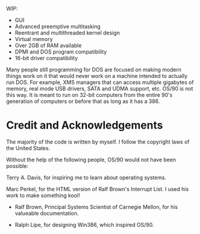 WIP:
- GUI
- Advanced preemptive multitasking
- Reentrant and multithreaded kernel design
- Virtual memory
- Over 2GB of RAM available
- DPMI and DOS program compatibility
- 16-bit driver compatibility

Many people still programming for DOS are focused on making modern things work on it that would never work on a machine intended to actually run DOS. For example, XMS managers that can access multiple gigabytes of memory, real mode USB drivers, SATA and UDMA support, etc. OS/90 is not this way. It is meant to run on 32-bit computers from the entire 90's generation of computers or before that as long as it has a 386.

# Credit and Acknowledgements

The majority of the code is written by myself. I follow the copyright laws of the United States.

Without the help of the following people, OS/90 would not have been possible:

Terry A. Davis, for inspiring me to learn about operating systems.

Marc Perkel, for the HTML version of Ralf Brown's Interrupt List. I used his work to make something kool!

- Ralf Brown, Principal Systems Scientist of Carnegie Mellon, for his valueable documentation.

- Ralph Lipe, for designing Win386, which inspired OS/90.

